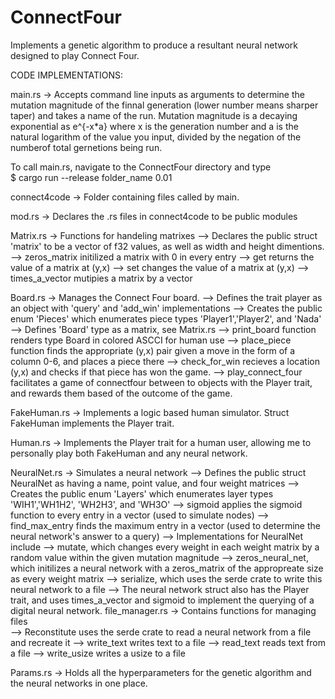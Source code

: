 # ConnectFour
Implements a genetic algorithm to produce a resultant neural network designed to play Connect Four.

CODE IMPLEMENTATIONS:


main.rs -> Accepts command line inputs as arguments to determine the mutation magnitude of the finnal generation (lower number 						means sharper taper) and takes a name of the run. Mutation magnitude is a decaying exponential as e^{-x*a} where x 						is the generation number and a is the natural logarithm of the value you input, divided by the negation of the
					 numberof total gernetions being run. 

To call main.rs, navigate to the ConnectFour directory and type  
$ cargo run --release folder_name 0.01

connect4code -> Folder containing files called by main.

mod.rs -> Declares the .rs files in connect4code to be public modules

Matrix.rs -> Functions for handeling matrixes
					 --> Declares the public struct 'matrix' to be a vector of f32 values, as well as width and height dimentions.
					 --> zeros_matrix initilized a matrix with 0 in every entry
					 --> get returns the value of a matrix at (y,x) 
					 --> set changes the value of a matrix at (y,x)
					 --> times_a_vector mutipies a matrix by a vector
		
Board.rs -> Manages the Connect Four board.
					 --> Defines the trait player as an object with 'query' and 'add_win' implementations
					 --> Creates the public enum 'Pieces' which enumerates piece types 'Player1','Player2', and 'Nada'
					 --> Defines 'Board' type as a matrix, see Matrix.rs
					 --> print_board function renders type Board in colored ASCCI for human use
					 --> place_piece function finds the appropriate (y,x) pair given a move in the form of a column 0-6, 
					     and places a piece there
					 --> check_for_win recieves a location (y,x) and checks if that piece has won the game.
					 --> play_connect_four facilitates a game of connectfour between to objects with the Player trait, 
					 		 and rewards them based of the outcome of the game.

FakeHuman.rs -> Implements a logic based human simulator. Struct FakeHuman implements the Player trait.

Human.rs -> Implements the Player trait for a human user, allowing me to personally play both FakeHuman 
						and any neural network.

NeuralNet.rs -> Simulates a neural network 
					 --> Defines the public struct NeuralNet as having a name, point value, and four weight matrices
					 --> Creates the public enum 'Layers' which enumerates layer types 'WIH1','WH1H2', 'WH2H3', and 'WH3O'
					 --> sigmoid applies the sigmoid function to every entry in a vector (used to simulate nodes)
					 --> find_max_entry finds the maximum entry in a vector 
					     (used to determine the neural network's answer to a query)
					 --> Implementations for NeuralNet include 
					 				--> mutate, which changes every weight in each weight matrix by a random value within the 
									    given mutation magnitude
									--> zeros_neural_net, which initilizes a neural network with a zeros_matrix of the 
									    appropreate size as every weight matrix
									--> serialize, which uses the serde crate to write this neural network to a file
					 --> The neural network struct also has the Player trait, and uses times_a_vector and sigmoid to 
					     implement the querying of a digital neural network.
file_manager.rs -> Contains functions for managing files				
					 --> Reconstitute uses the serde crate to read a neural network from a file and recreate it
					 --> write_text writes text to a file
					 --> read_text reads text from a file
					 --> write_usize writes a usize to a file
					 
					 
Params.rs -> Holds all the hyperparameters for the genetic algorithm and the neural networks in one place.



